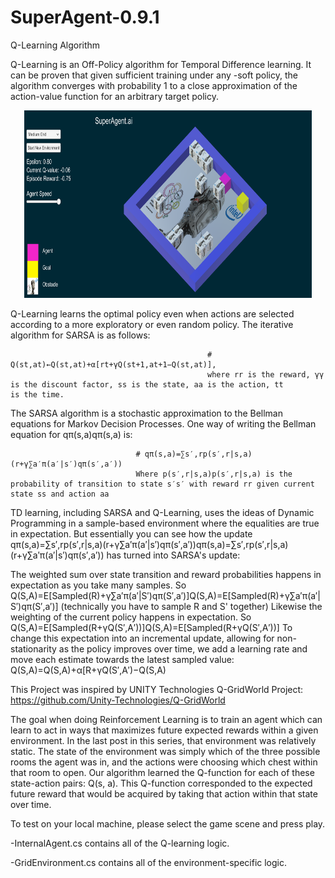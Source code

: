 # SuperAgent-0.9.1
Q-Learning Algorithm

Q-Learning is an Off-Policy algorithm for Temporal Difference learning. It can be proven that given sufficient training under any  -soft policy, the algorithm converges with probability 1 to a close approximation of the action-value function for an arbitrary target policy.

<p align="center">
  <img width="460" height="300" src="https://github.com/TebogoNakampe/SuperAgent-0.9.1/blob/master/SA.ai.PNG">
</p>

Q-Learning learns the optimal policy even when actions are selected according to a more exploratory or even random policy.
The iterative algorithm for SARSA is as follows:

                                                # Q(st,at)←Q(st,at)+α[rt+γQ(st+1,at+1−Q(st,at)],
                                                where rr is the reward, γγ is the discount factor, ss is the state, aa is the action, tt                                                   is the time.

The SARSA algorithm is a stochastic approximation to the Bellman equations for Markov Decision Processes. One way of writing the Bellman equation for qπ(s,a)qπ(s,a) is:

                                # qπ(s,a)=∑s′,rp(s′,r|s,a)(r+γ∑a′π(a′|s′)qπ(s′,a′))
                                Where p(s′,r|s,a)p(s′,r|s,a) is the probability of transition to state s′s′ with reward rr given current                                 state ss and action aa
TD learning, including SARSA and Q-Learning, uses the ideas of Dynamic Programming in a sample-based environment where the equalities are true in expectation. But essentially you can see how the update qπ(s,a)=∑s′,rp(s′,r|s,a)(r+γ∑a′π(a′|s′)qπ(s′,a′))qπ(s,a)=∑s′,rp(s′,r|s,a)(r+γ∑a′π(a′|s′)qπ(s′,a′)) has turned into SARSA's update:

The weighted sum over state transition and reward probabilities happens in expectation as you take many samples. So Q(S,A)=E[Sampled(R)+γ∑a′π(a′|S′)qπ(S′,a′)]Q(S,A)=E[Sampled(R)+γ∑a′π(a′|S′)qπ(S′,a′)] (technically you have to sample R and S' together)
Likewise the weighting of the current policy happens in expectation. So Q(S,A)=E[Sampled(R+γQ(S′,A′))]Q(S,A)=E[Sampled(R+γQ(S′,A′))]
To change this expectation into an incremental update, allowing for non-stationarity as the policy improves over time, we add a learning rate and move each estimate towards the latest sampled value: Q(S,A)=Q(S,A)+α[R+γQ(S′,A′)−Q(S,A)

This Project was inspired by UNITY Technologies Q-GridWorld Project:
https://github.com/Unity-Technologies/Q-GridWorld

The goal when doing Reinforcement Learning is to train an agent which can learn to act in ways that maximizes future expected rewards within a given environment. In the last post in this series, that environment was relatively static. The state of the environment was simply which of the three possible rooms the agent was in, and the actions were choosing which chest within that room to open. Our algorithm learned the Q-function for each of these state-action pairs: Q(s, a). This Q-function corresponded to the expected future reward that would be acquired by taking that action within that state over time. 



To test on your local machine, please select the game scene and press play.

 -InternalAgent.cs contains all of the Q-learning logic.
 
 -GridEnvironment.cs contains all of the environment-specific logic.


